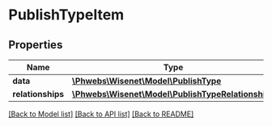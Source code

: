 # PublishTypeItem

## Properties
Name | Type | Description | Notes
------------ | ------------- | ------------- | -------------
**data** | [**\Phwebs\Wisenet\Model\PublishType**](PublishType.md) |  | [optional] 
**relationships** | [**\Phwebs\Wisenet\Model\PublishTypeRelationships**](PublishTypeRelationships.md) |  | [optional] 

[[Back to Model list]](../../README.md#documentation-for-models) [[Back to API list]](../../README.md#documentation-for-api-endpoints) [[Back to README]](../../README.md)

